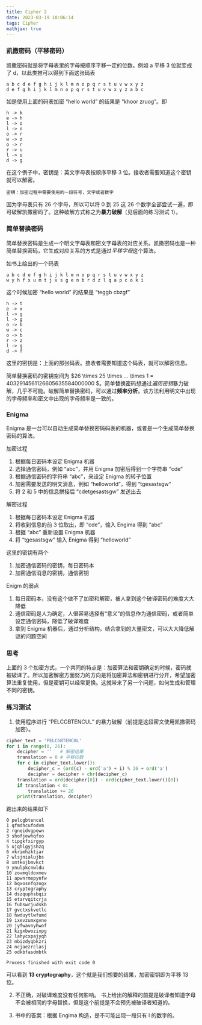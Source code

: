 ```yaml
---
title: Cipher 2
date: 2023-03-19 10:06:14
tags: Cipher
mathjax: true
---
```


### 凯撒密码（平移密码）

凯撒密码就是将字母表里的字母按顺序平移一定的位数。例如 a 平移 3 位就变成了 d，以此类推可以得到下面这张码表

```text
a b c d e f g h i j k l m n o p q r s t u v w x y z
d e f g h i j k l m n o p q r s t u v w x y z a b c
```

<!--more-->

如是使用上面的码表加密 “hello world” 的结果是 “khoor zruog”。即

```text
h -> k
e -> h
l -> o
l -> o
o -> r
w -> z
o -> r
r -> u
l -> o
d -> g
```

在这个例子中，密钥是：英文字母表按顺序平移 3 位。接收者需要知道这个密钥就可以解密。

    密钥：加密过程中需要使用的一段符号，文字或者数字

因为字母表只有 26 个字母，所以可以将 0 到 25 这 26 个数字全部尝试一遍，即可破解凯撒密码了。这种破解方式称之为**暴力破解**（见后面的练习测试 1）。

### 简单替换密码

简单替换密码是生成一个明文字母表和密文字母表的对应关系。凯撒密码也是一种简单替换密码，它生成对应关系的方式是通过*平移字母*这个算法。

如书上给出的一个码表

```text
a b c d e f g h i j k l m n o p q r s t u v w x y z
w y h f x u m t j v s g e n b r d z l q a p c o k i
```

这个时候加密 “hello world” 的结果是 “teggb cbzgf”

```text
h -> t
e -> x
l -> g
l -> g
o -> b
w -> c
o -> b
r -> z
l -> g
d -> f
```

这里的密钥是：上面的那张码表。接收者需要知道这个码表，就可以解密信息。

简单替换密码的密钥空间为 $26 \times 25 \times ... \times 1 = 4032914561126605635584000000 $。简单替换密码想通过*遍历密钥*暴力破解，几乎不可能。破解简单替换密码，可以通过**频率分析**。该方法利用明文中出现的字母频率和密文中出现的字母频率是一致的。

### Enigma

Enigma 是一台可以自动生成简单替换密码码表的机器，或者是一个生成简单替换密码的算法。

加密过程

1. 根据每日密码本设定 Enigma 机器
2. 选择通信密码，例如 “abc”，并用 Enigma 加密后得到一个字符串 “cde”
3. 根据通信密码的字符串 “abc”，来设定 Enigma 的转子位置
4. 加密需要发送的明文消息，例如 “helloworld”，得到 “tgesastsgw”
5. 将 2 和 5 中的信息拼接后 “cdetgesastsgw” 发送出去

解密过程

1. 根据每日密码本设定 Enigma 机器
2. 将收到信息的前 3 位取出，即 “cde”，输入 Engima 得到 “abc”
3. 根据 “abc” 重新设置 Enigma 机器
4. 将 “tgesastsgw” 输入 Enigma 得到 “helloworld”

这里的密钥有两个

1. 加密通信密码的密钥，每日密码本
2. 加密通信消息的密钥，通信密钥

Enigm 的弱点

1. 每日密码本，没有这个做不了加密和解密，被人拿到这个破译密码的难度大大降低
2. 通信密码是人为确定，人很容易选择有“意义”的信息作为通信密码，或者简单设定通信密码，降低了破译难度
3. 拿到 Enigma 机器后，通过分析结构，结合拿到的大量密文，可以大大降低解谜的问题空间

### 思考

上面的 3 个加密方式，一个共同的特点是：加密算法和密钥确定的时候，密码就被破译了。所以加密解密方面努力的方向是将加密算法和密钥进行分开，希望加密算法重复使用，但是密钥可以经常更换。这就带来了另一个问题，如何生成和管理不同的密钥。

### 练习测试

1. 使用程序进行 “PELCGBTENCUL” 的暴力破解（前提是这段密文使用凯撒密码加密）。

```python
cipher_text = 'PELCGBTENCUL'
for i in range(0, 26):
    decipher = ''   # 解密结果
    translation = 0 # 平移位数
    for c in cipher_text.lower():
        decipher_c = (ord(c) - ord('a') + i) % 26 + ord('a')
        decipher = decipher + chr(decipher_c)
    translation = ord(decipher[0]) - ord(cipher_text.lower()[0])
    if translation < 0:
        translation += 26
    print(translation, decipher)
```

跑出来的结果如下

```text
0 pelcgbtencul
1 qfmdhcufodvm
2 rgneidvgpewn
3 shofjewhqfxo
4 tipgkfxirgyp
5 ujqhlgyjshzq
6 vkrimhzktiar
7 wlsjnialujbs
8 xmtkojbmvkct
9 ynulpkcnwldu
10 zovmqldoxmev
11 apwnrmepynfw
12 bqxosnfqzogx
13 cryptography
14 dszquphsbqiz
15 etarvqitcrja
16 fubswrjudskb
17 gvctxskvetlc
18 hwduytlwfumd
19 ixevzumxgvne
20 jyfwavnyhwof
21 kzgxbwozixpg
22 lahycxpajyqh
23 mbizdyqbkzri
24 ncjaezrclasj
25 odkbfasdmbtk

Process finished with exit code 0

```

可以看到 **13 cryptography**，这个就是我们想要的结果，加密密钥即为平移 13 位。

2. 不正确，对破译难度没有任何影响。 书上给出的解释的前提是破译者知道字母不会被相同的字母替换，但是这个前提是不会预先被破译者知道的。

3. 书中的答案：根据 Engima 构造，是不可能出现一段只有 l 的数字的。
